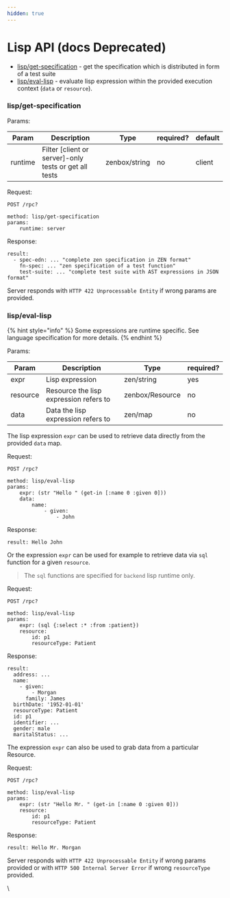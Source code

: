 ```yaml
---
hidden: true
---
```


# Lisp API (docs Deprecated)

* [lisp/get-specification](lisp-api-docs-deprecated.md#lisp-get-specification) - get the specification which is distributed in form of a test suite
* [lisp/eval-lisp](lisp-api-docs-deprecated.md#lisp-eval-lisp) - evaluate lisp expression within the provided execution context (`data` or `resource`).

### lisp/get-specification

Params:

| Param   | Description                                            | Type          | required? | default |
| ------- | ------------------------------------------------------ | ------------- | --------- | ------- |
| runtime | Filter \[client or server]-only tests or get all tests | zenbox/string | no        | client  |

Request:

```
POST /rpc?

method: lisp/get-specification
params:
    runtime: server
```

Response:

```
result:
  - spec-edn: ... "complete zen specification in ZEN format"
    fn-spec: ... "zen specification of a test function"
    test-suite: ... "complete test suite with AST expressions in JSON format"
```

Server responds with `HTTP 422 Unprocessable Entity` if wrong params are provided.

### lisp/eval-lisp

{% hint style="info" %}
Some expressions are runtime specific. See language specification for more details.
{% endhint %}

Params:

| Param    | Description                            | Type            | required? |
| -------- | -------------------------------------- | --------------- | --------- |
| expr     | Lisp expression                        | zen/string      | yes       |
| resource | Resource the lisp expression refers to | zenbox/Resource | no        |
| data     | Data the lisp expression refers to     | zen/map         | no        |

The lisp expression `expr` can be used to retrieve data directly from the provided `data` map.

Request:

```
POST /rpc?

method: lisp/eval-lisp
params:
    expr: (str "Hello " (get-in [:name 0 :given 0]))
    data:
        name:
            - given:
                - John
```

Response:

```
result: Hello John
```

Or the expression `expr` can be used for example to retrieve data via `sql` function for a given `resource`.

> The `sql` functions are specified for `backend` lisp runtime only.

Request:

```
POST /rpc?

method: lisp/eval-lisp
params:
    expr: (sql {:select :* :from :patient})
    resource:
        id: p1
        resourceType: Patient
```

Response:

```
result:
  address: ...
  name:
    - given:
        - Morgan
      family: James
  birthDate: '1952-01-01'
  resourceType: Patient
  id: p1
  identifier: ...
  gender: male
  maritalStatus: ...
```

The expression `expr` can also be used to grab data from a particular Resource.

Request:

```
POST /rpc?

method: lisp/eval-lisp
params:
    expr: (str "Hello Mr. " (get-in [:name 0 :given 0]))
    resource:
        id: p1
        resourceType: Patient
```

Response:

```
result: Hello Mr. Morgan
```

Server responds with `HTTP 422 Unprocessable Entity` if wrong params provided or with `HTTP 500 Internal Server Error` if wrong `resourceType` provided.

\\
